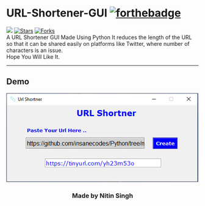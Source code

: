 # URL-Shortener-GUI [![forthebadge](https://forthebadge.com/images/badges/made-with-python.svg)](https://forthebadge.com)
![](https://visitor-badge.glitch.me/badge?page_id=insanecodes.URL-Shortener-GUI)
[![Stars](https://img.shields.io/github/stars/insanecodes/URL-Shortener-GUI)](https://github.com/insanecodes/URL-Shortener-GUI)
[![Forks](https://img.shields.io/github/forks/insanecodes/URL-Shortener-GUI)](https://github.com/insanecodes/URL-Shortener-GUI/fork)
<br>
A URL Shortener GUI Made Using Python 
It reduces the length of the URL so that it can be shared easily on platforms like Twitter, where number of characters is an issue.<br>
Hope You Will Like It.


---
## Demo
<img src="demo.PNG">

<div align="center">

### Made by Nitin Singh

</div>
